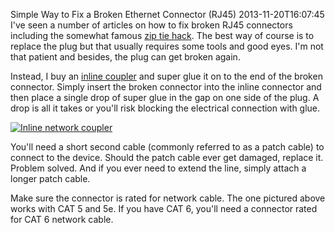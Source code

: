 Simple Way to Fix a Broken Ethernet Connector (RJ45)
2013-11-20T16:07:45
I've seen a number of articles on how to fix broken RJ45 connectors including the somewhat famous [zip tie hack](http://www.instructables.com/id/Repair-a-Broken-Ethernet-Plug/). The best way of course is to replace the plug but that usually requires some tools and good eyes. I'm not that patient and besides, the plug can get broken again.

Instead, I buy an [inline coupler](http://www.homedepot.com/p/GE-RJ45-In-Line-Network-Coupler-76751/202829385#.UozbesSkqaQ) and super glue it on to the end of the broken connector. Simply insert the broken connector into the inline connector and then place a single drop of super glue in the gap on one side of the plug. A drop is all it takes or you'll risk blocking the electrical connection with glue.

[![Inline network coupler](http://mike-ward.net/content/images/blog/Windows-Live-Writer/Simple-Way-to-Fix-a-Broken_982B/inlinecoupler_thumb.jpg)](http://mike-ward.net/content/images/blog/Windows-Live-Writer/Simple-Way-to-Fix-a-Broken_982B/inlinecoupler_2.jpg)

You'll need a short second cable (commonly referred to as a patch cable) to connect to the device. Should the patch cable ever get damaged, replace it. Problem solved. And if you ever need to extend the line, simply attach a longer patch cable.

Make sure the connector is rated for network cable. The one pictured above works with CAT 5 and 5e. If you have CAT 6, you'll need a connector rated for CAT 6 network cable.
